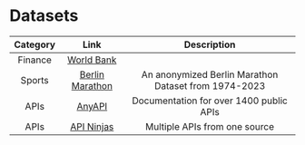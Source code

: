 # Datasets

|**Category**|**Link**|**Description**|
|:--:|:--:|:--:|
|Finance|[World Bank](https://databank.worldbank.org/source/world-development-indicators)||
|Sports|[Berlin Marathon](https://www.kaggle.com/datasets/aiaiaidavid/berlin-marathons-data)|An anonymized Berlin Marathon Dataset from 1974-2023|
|APIs|[AnyAPI](https://any-api.com/)|Documentation for over 1400 public APIs|
|APIs|[API Ninjas](https://api-ninjas.com/)|Multiple APIs from one source|

